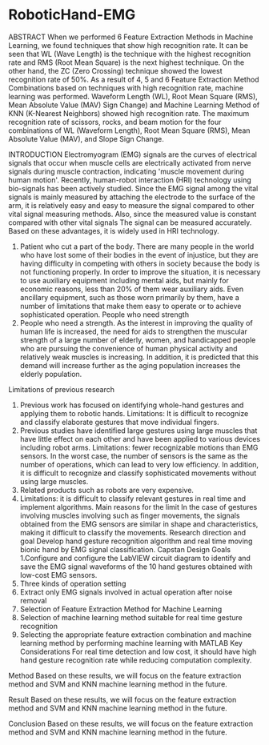 # RoboticHand-EMG
ABSTRACT
When we performed 6 Feature Extraction Methods in Machine Learning, we found techniques that show high recognition rate. It can be seen that WL (Wave Length) is the technique with the highest recognition rate and RMS (Root Mean Square) is the next highest technique. On the other hand, the ZC (Zero Crossing) technique showed the lowest recognition rate of 50%. As a result of 4, 5 and 6 Feature Extraction Method Combinations based on techniques with high recognition rate, machine learning was performed. Waveform Length (WL), Root Mean Square (RMS), Mean Absolute Value (MAV) Sign Change) and Machine Learning Method of KNN (K-Nearest Neighbors) showed high recognition rate. The maximum recognition rate of scissors, rocks, and beam motion for the four combinations of WL (Waveform Length), Root Mean Square (RMS), Mean Absolute Value (MAV), and Slope Sign Change.

INTRODUCTION
Electromyogram (EMG) signals are the curves of electrical signals that occur when muscle cells are electrically activated from nerve signals during muscle contraction, indicating 'muscle movement during human motion'. Recently, human-robot interaction (HRI) technology using bio-signals has been actively studied. Since the EMG signal among the vital signals is mainly measured by attaching the electrode to the surface of the arm, it is relatively easy and easy to measure the signal compared to other vital signal measuring methods. Also, since the measured value is constant compared with other vital signals The signal can be measured accurately. Based on these advantages, it is widely used in HRI technology. 

1. Patient who cut a part of the body.
 There are many people in the world who have lost some of their bodies in the event of injustice, but they are having difficulty in competing with others in society because the body is not functioning properly. In order to improve the situation, it is necessary to use auxiliary equipment including mental aids, but mainly for economic reasons, less than 20% of them wear auxiliary aids. Even ancillary equipment, such as those worn primarily by them, have a number of limitations that make them easy to operate or to achieve sophisticated operation. People who need strength
2. People who need a strength.
 As the interest in improving the quality of human life is increased, the need for aids to strengthen the muscular strength of a large number of elderly, women, and handicapped people who are pursuing the convenience of human physical activity and relatively weak muscles is increasing. In addition, it is predicted that this demand will increase further as the aging population increases the elderly population.

Limitations of previous research 
1. Previous work has focused on identifying whole-hand gestures and applying them to robotic hands.  Limitations: It is difficult to recognize and classify elaborate gestures that move individual fingers. 
2. Previous studies have identified large gestures using large muscles that have little effect on each other and have been applied to various devices including robot arms. Limitations: fewer recognizable motions than EMG sensors. In the worst case, the number of sensors is the same as the number of operations, which can lead to very low efficiency. In addition, it is difficult to recognize and classify sophisticated movements without using large muscles. 
3. Related products such as robots are very expensive.
4. Limitations: it is difficult to classify relevant gestures in real time and implement algorithms. 
Main reasons for the limit 
In the case of gestures involving muscles involving such as finger movements, the signals obtained from the EMG sensors are similar in shape and characteristics, making it difficult to classify the movements.
Research direction and goal 
Develop hand gesture recognition algorithm and real time moving bionic hand by EMG signal classification.
Capstan Design Goals 
1.Configure and configure the LabVIEW circuit diagram to identify and save the EMG signal waveforms of the 10 hand gestures obtained with low-cost EMG sensors. 
2. Three kinds of operation setting 
3. Extract only EMG signals involved in actual operation after noise removal 
4. Selection of Feature Extraction Method for Machine Learning 
5. Selection of machine learning method suitable for real time gesture recognition 
6. Selecting the appropriate feature extraction combination and machine learning method by performing machine learning with MATLAB
Key Considerations
For real time detection and low cost, it should have high hand gesture recognition rate while reducing computation complexity.

Method
Based on these results, we will focus on the feature extraction method and SVM and KNN machine learning method in the future. 

Result
Based on these results, we will focus on the feature extraction method and SVM and KNN machine learning method in the future. 

Conclusion
Based on these results, we will focus on the feature extraction method and SVM and KNN machine learning method in the future. 
